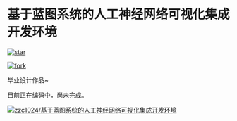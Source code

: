 基于蓝图系统的人工神经网络可视化集成开发环境
=

[![star](https://gitee.com/zzc1024/Visual-ANN/badge/star.svg?theme=dark)](https://gitee.com/zzc1024/Visual-ANN/stargazers)

[![fork](https://gitee.com/zzc1024/Visual-ANN/badge/fork.svg?theme=dark)](https://gitee.com/zzc1024/Visual-ANN/members)

毕业设计作品~

目前正在编码中，尚未完成。

[![zzc1024/基于蓝图系统的人工神经网络可视化集成开发环境](https://gitee.com/zzc1024/Visual-ANN/widgets/widget_card.svg?colors=393222,ebdfc1,fffae5,d8ca9f,393222,a28b40)](https://gitee.com/zzc1024/Visual-ANN)